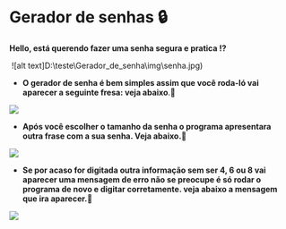 # Gerador de senhas :lock:

__Hello, está querendo fazer uma senha segura e pratica :interrobang:__

​				![alt text]D:\teste\Gerador_de_senha\img\senha.jpg)
* __O gerador de senha é bem simples assim que você roda-ló vai aparecer a seguinte fresa: veja abaixo__.:small_red_triangle_down:

![](D:\teste\Gerador_de_senha\img\pergunta.PNG)



* __Após você escolher o tamanho da senha o programa apresentara outra frase com a sua senha. Veja abaixo.:small_red_triangle_down:__

![](D:\teste\Gerador_de_senha\img\final.PNG)

* __Se por acaso for digitada outra informação sem ser 4, 6 ou 8 vai aparecer uma mensagem de erro não se preocupe é só rodar o programa de novo e digitar corretamente. veja abaixo a mensagem que ira aparecer.__:small_red_triangle_down:

![](D:\teste\Gerador_de_senha\img\erro.PNG)
